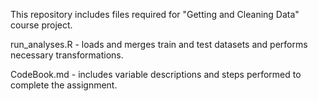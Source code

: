 This repository includes files required for "Getting and Cleaning Data" course project.

run_analyses.R - loads and merges train and test datasets and performs necessary transformations.

CodeBook.md - includes variable descriptions and steps performed to complete the assignment.

